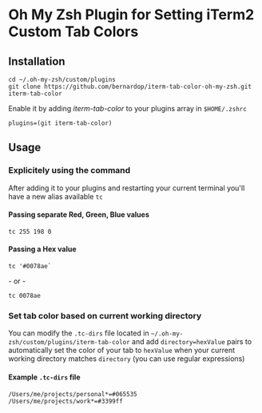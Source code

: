 # Oh My Zsh Plugin for Setting iTerm2 Custom Tab Colors

## Installation

```
cd ~/.oh-my-zsh/custom/plugins
git clone https://github.com/bernardop/iterm-tab-color-oh-my-zsh.git iterm-tab-color
```

Enable it by adding _iterm-tab-color_ to your plugins array in `$HOME/.zshrc`

```
plugins=(git iterm-tab-color)
```

## Usage

### Explicitely using the command

After adding it to your plugins and restarting your current terminal you'll have a new alias available `tc`

#### Passing separate Red, Green, Blue values

```
tc 255 198 0
```

#### Passing a Hex value

```
tc '#0078ae`
```

\- or -

```
tc 0078ae
```

### Set tab color based on current working directory

You can modify the `.tc-dirs` file located in `~/.oh-my-zsh/custom/plugins/iterm-tab-color` and add `directory=hexValue` pairs to automatically set the color of your tab to `hexValue` when your current working directory matches `directory` (you can use regular expressions)

#### Example `.tc-dirs` file

```
/Users/me/projects/personal*=#065535
/Users/me/projects/work*=#3399ff
```
